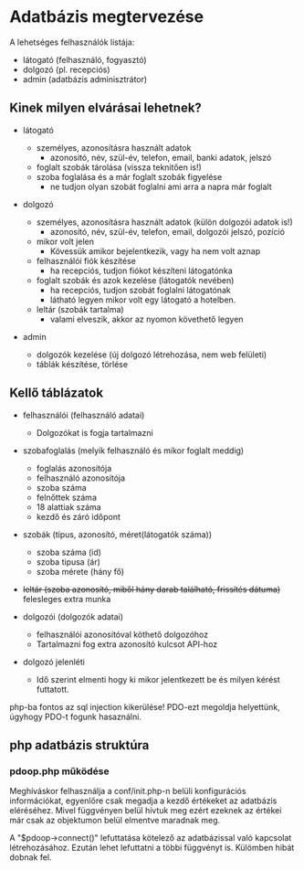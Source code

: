 # Adatbázis megtervezése

A lehetséges felhasználók listája:
- látogató (felhasználó, fogyasztó)
- dolgozó (pl. recepciós)
- admin (adatbázis adminisztrátor)

## Kinek milyen elvárásai lehetnek?
- látogató
    - személyes, azonosításra használt adatok
        - azonositó, név, szül-év, telefon, email, banki adatok, jelszó
    - foglalt szobák tárolása (vissza teknitően is!)
    - szoba foglalása és a már foglalt szobák figyelése
        - ne tudjon olyan szobát foglalni ami arra a napra már foglalt

- dolgozó
    - személyes, azonosításra használt adatok (külön dolgozói adatok is!)
        - azonosító, név, szül-év, telefon, email, dolgozói jelszó, pozíció
    - mikor volt jelen
        - Kövessük amikor bejelentkezik, vagy ha nem volt aznap
    - felhasználói fiók készítése
        - ha recepciós, tudjon fiókot készíteni látogatónka
    - foglalt szobák és azok kezelése (látogatók nevében)
        - ha recepciós, tudjon szobát foglalni látogatónak
        - látható legyen mikor volt egy látogató a hotelben.
    - leltár (szobák tartalma)
        - valami elveszik, akkor az nyomon követhető legyen

- admin
    - dolgozók kezelése (új dolgozó létrehozása, nem web felületi)
    - táblák készítése, törlése

## Kellő táblázatok
- felhasználói (felhasználó adatai)
  - Dolgozókat is fogja tartalmazni

- szobafoglalás (melyik felhasználó és mikor foglalt meddig)
  - foglalás azonosítója
  - felhasználó azonosítója
  - szoba száma
  - felnőttek száma
  - 18 alattiak száma
  - kezdő és záró időpont

- szobák (típus, azonosító, méret(látogatók száma))
  - szoba száma (id)
  - szoba tipusa (ár)
  - szoba mérete (hány fő)

- ~~leltár (szoba azonosító, miből hány darab található, frissítés dátuma)~~ felesleges extra munka

- dolgozói (dolgozók adatai)
  - felhasználói azonosítóval köthető dolgozóhoz
  - Tartalmazni fog extra azonosító kulcsot API-hoz

- dolgozó jelenléti
  - Idő szerint elmenti hogy ki mikor jelentkezett be és milyen kérést futtatott.

php-ba fontos az sql injection kikerülése!
PDO-ezt megoldja helyettünk, úgyhogy PDO-t fogunk hasaználni.

## php adatbázis struktúra

### pdoop.php működése

Meghíváskor felhasználja a conf/init.php-n belüli konfigurációs információkat, egyenlőre csak megadja a kezdő értékeket az adatbázis eléréséhez. Mivel függvényen belül hívtuk meg ezért ezeknek az értékei már csak az objektumon belül elmentve maradnak meg.

A "$pdoop->connect()" lefuttatása kötelező az adatbázissal való kapcsolat létrehozásához. Ezután lehet lefuttatni a többi függvényt is. Külömben hibát dobnak fel.